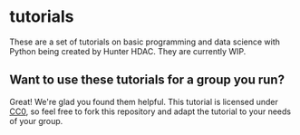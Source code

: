 # tutorials
These are a set of tutorials on basic programming and data science with Python being created by Hunter HDAC. They are currently WIP.

## Want to use these tutorials for a group you run?
Great! We're glad you found them helpful. This tutorial is licensed under [CC0](https://creativecommons.org/publicdomain/zero/1.0/), so feel free to fork this repository and adapt the tutorial to your needs of your group.